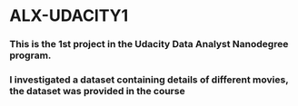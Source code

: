 # ALX-UDACITY1
### This is the 1st project in the Udacity Data Analyst Nanodegree program.
### I investigated a dataset containing details of different movies, the dataset was provided in the course
